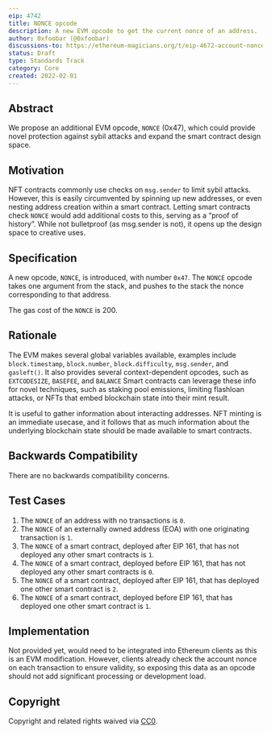 ```yaml
---
eip: 4742
title: NONCE opcode
description: A new EVM opcode to get the current nonce of an address.
author: 0xfoobar (@0xfoobar)
discussions-to: https://ethereum-magicians.org/t/eip-4672-account-nonce-opcode/8171
status: Draft
type: Standards Track
category: Core
created: 2022-02-01
---
```


## Abstract

We propose an additional EVM opcode, `NONCE` (0x47), which could provide novel protection against sybil attacks and expand the smart contract design space.

## Motivation

NFT contracts commonly use checks on `msg.sender` to limit sybil attacks. However, this is easily circumvented by spinning up new addresses, or even nesting address creation within a smart contract. Letting smart contracts check `NONCE` would add additional costs to this, serving as a “proof of history”. While not bulletproof (as msg.sender is not), it opens up the design space to creative uses.

## Specification

A new opcode, `NONCE`, is introduced, with number `0x47`. The `NONCE` opcode takes one argument from the stack, and pushes to the stack the nonce corresponding to that address.

The gas cost of the `NONCE` is 200.


## Rationale

The EVM makes several global variables available, examples include `block.timestamp`, `block.number`, `block.difficulty`, `msg.sender`, and `gasleft()`. It also provides several context-dependent opcodes, such as `EXTCODESIZE`, `BASEFEE`, and `BALANCE` Smart contracts can leverage these info for novel techniques, such as staking pool emissions, limiting flashloan attacks, or NFTs that embed blockchain state into their mint result.

It is useful to gather information about interacting addresses. NFT minting is an immediate usecase, and it follows that as much information about the underlying blockchain state should be made available to smart contracts.

## Backwards Compatibility

There are no backwards compatibility concerns.

## Test Cases

1. The `NONCE` of an address with no transactions is `0`.
2. The `NONCE` of an externally owned address (EOA) with one originating transaction is `1`.
3. The `NONCE` of a smart contract, deployed after EIP 161, that has not deployed any other smart contracts is `1`.
4. The `NONCE` of a smart contract, deployed before EIP 161, that has not deployed any other smart contracts is `0`.
5. The `NONCE` of a smart contract, deployed after EIP 161, that has deployed one other smart contract is `2`.
6. The `NONCE` of a smart contract, deployed before EIP 161, that has deployed one other smart contract is `1`.


## Implementation

Not provided yet, would need to be integrated into Ethereum clients as this is an EVM modification. However, clients already check the account nonce on each transaction to ensure validity, so exposing this data as an opcode should not add significant processing or development load.


## Copyright

Copyright and related rights waived via [CC0](https://creativecommons.org/publicdomain/zero/1.0/).

